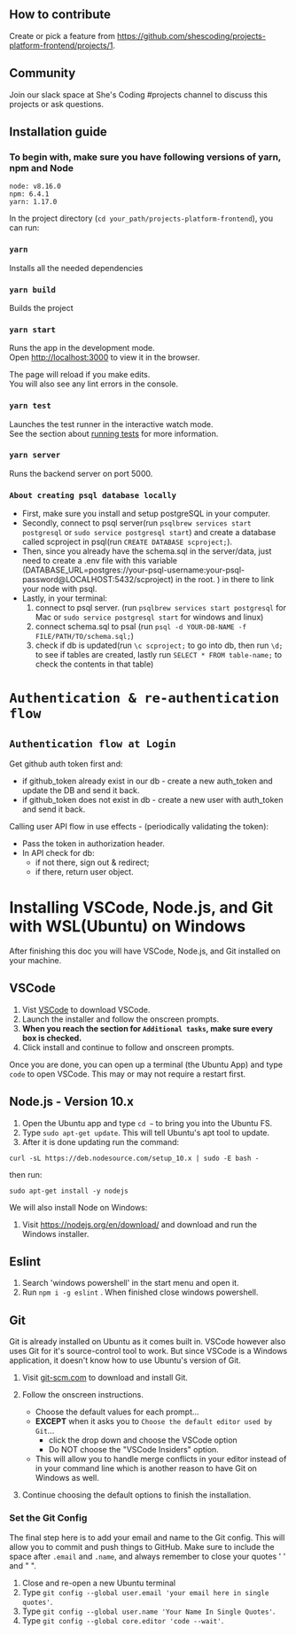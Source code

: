 ## How to contribute
Create or pick a feature from https://github.com/shescoding/projects-platform-frontend/projects/1.

## Community
Join our slack space at She's Coding #projects channel to discuss this projects or ask questions.


## Installation guide

### To begin with, make sure you have following versions of yarn, npm and Node
`node: v8.16.0` <br />
`npm: 6.4.1` <br />
`yarn: 1.17.0` <br />

In the project directory (`cd your_path/projects-platform-frontend`), you can run:

### `yarn`

Installs all the needed dependencies

### `yarn build`

Builds the project

### `yarn start`

Runs the app in the development mode.<br />
Open [http://localhost:3000](http://localhost:3000) to view it in the browser.

The page will reload if you make edits.<br />
You will also see any lint errors in the console.

### `yarn test`

Launches the test runner in the interactive watch mode.<br />
See the section about [running tests](https://facebook.github.io/create-react-app/docs/running-tests) for more information.

### `yarn server`

Runs the backend server on port 5000.<br />


### `About creating psql database locally`

- First, make sure you install and setup postgreSQL in your computer.
- Secondly, connect to psql server(run ```psqlbrew services start postgresql``` or ```sudo service postgresql start```) and create a database called scproject in psql(run ```CREATE DATABASE scproject;```).
- Then, since you already have the schema.sql in the server/data, just need to create a .env file with this variable (DATABASE_URL=postgres://your-psql-username:your-psql-password@LOCALHOST:5432/scproject) in the root. ) in there to link your node with psql.
- Lastly, in your terminal:
  1. connect to psql server. (run ```psqlbrew services start postgresql``` for Mac or ```sudo service postgresql start``` for windows and linux)
  2. connect schema.sql to psal (run ```psql -d YOUR-DB-NAME -f FILE/PATH/TO/schema.sql;```)
  3. check if db is updated(run ```\c scproject;``` to go into db, then run ```\d;``` to see if tables are created, lastly run ```SELECT * FROM table-name;``` to check the contents in that table)

# `Authentication & re-authentication flow`

## `Authentication flow at Login`

Get github auth token first and:

- if github_token already exist in our db - create a new auth_token and update the DB and send it back.
- if github_token does not exist in db - create a new user with auth_token and send it back.

Calling user API flow in use effects - (periodically validating the token):

- Pass the token in authorization header.
- In API check for db:
  - if not there, sign out & redirect;
  - if there, return user object.



# Installing VSCode, Node.js, and Git with WSL(Ubuntu) on Windows

After finishing this doc you will have VSCode, Node.js, and Git installed on your machine.

## VSCode

1. Vist [VSCode](https://code.visualstudio.com/?wt.mc_id=adw-brand&gclid=Cj0KCQjw5-TXBRCHARIsANLixNw00R2vbdqnzLml-GvzCgbyqmgcAb9kyRQsC5LAPVS6tuBDZ9ws9pgaAsiLEALw_wcB) to download VSCode.
1. Launch the installer and follow the onscreen prompts.
1. **When you reach the section for `Additional tasks`, make sure every box is checked.**
1. Click install and continue to follow and onscreen prompts.

Once you are done, you can open up a terminal (the Ubuntu App) and type `code` to open VSCode. This may or may not require a restart first. 

## Node.js - Version 10.x

1. Open the Ubuntu app and type `cd ~` to bring you into the Ubuntu FS.
1. Type `sudo apt-get update`. This will tell Ubuntu's apt tool to update.
1. After it is done updating run the command:

```
curl -sL https://deb.nodesource.com/setup_10.x | sudo -E bash -
```

then run:

```
sudo apt-get install -y nodejs
```

We will also install Node on Windows:

1. Visit <https://nodejs.org/en/download/> and download and run the Windows installer.

## Eslint

1. Search 'windows powershell' in the start menu and open it.
2. Run `npm i -g eslint` . When finished close windows powershell.

## Git

Git is already installed on Ubuntu as it comes built in. VSCode however also uses Git for it's source-control tool to work. But since VSCode is a Windows application, it doesn't know how to use Ubuntu's version of Git. 

1. Visit [git-scm.com](https://git-scm.com/) to download and install Git.
2. Follow the onscreen instructions.

    - Choose the default values for each prompt...
    - **EXCEPT** when it asks you to `Choose the default editor used by Git`... 
        - click the drop down and choose the VSCode option
        - Do NOT choose the "VSCode Insiders" option. 
    - This will allow you to handle merge conflicts in your editor instead of in your command line which is another reason to have Git on Windows as well.

3. Continue choosing the default options to finish the installation.

### Set the Git Config

The final step here is to add your email and name to the Git config. This will allow you to commit and push things to GitHub. Make sure to include the space after `.email` and `.name`, and always remember to close your quotes ' ' and " ".

1. Close and re-open a new Ubuntu terminal
1. Type `git config --global user.email 'your email here in single quotes'`.
1. Type `git config --global user.name 'Your Name In Single Quotes'`.
1. Type `git config --global core.editor 'code --wait'`.

<!-- ### [⇐ Previous](./04_updating_terminal.md) | [Next ⇒](./06_final_steps.md) -->
